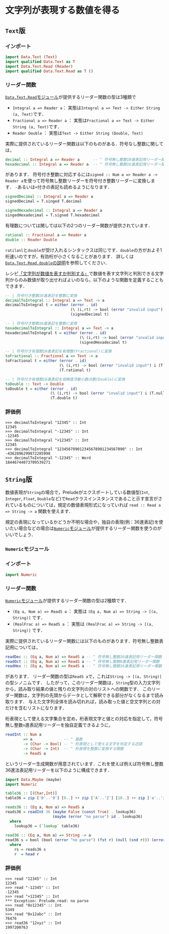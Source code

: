 文字列が表現する数値を得る
==========================

## ``Text``版

### インポート

```haskell
import Data.Text (Text)
import qualified Data.Text as T
import Data.Text.Read (Reader)
import qualified Data.Text.Read as T ()
```

### リーダー関数

[``Data.Text.Read``モジュール](http://hackage.haskell.org/package/text-1.2.2.1/docs/Data-Text-Read.html)が提供するリーダー関数の型は3種類で

- ``Integral a => Reader a``： 実態は``Integral a => Text -> Either String (a, Text)``です．
- ``Fractional a => Reader a`` ： 実態は``Fractional a => Text -> Either String (a, Text)``です．
- ``Reader Double`` ： 実態は``Text -> Either String (Double, Text)``

実際に提供されているリーダー関数は以下のものがある．符号なし整数に関しては，

```haskell
decimal :: Integral a => Reader a      -- ^ 符号無し整数10進表記用リーダー関数
hexadecimal :: Integral a => Reader a  -- ^ 符号無し整数16進表記用リーダー関数
```

があります．
符号付き整数に対応するには``signed :: Num a => Reader a -> Reader a``を使って符号無し整数リーダーを符号付き整数リーダーに変換します．
``-``あるいは``+``付きの表記も読めるようになります．

```haskell
signedDecimal :: Integral a => Reader a
signedDecimal = T.singed T.decimal

signedHexadecimal :: Integral a => Reader a
singedHexadecimal = T.signed T.hexadecimal
```

有理数については関しては以下の2つのリーダー関数が提供されています．

```haskell
rational :: Fractional a => Reader a
double :: Reader Double
```

``ratilanl``と``double``が受け入れるシンタックスは同じです．``double``の方がおよそ1桁速いのですが，有効桁が小さくなることがあります．
詳しくは[``Data.Text.Read.double``の説明](http://hackage.haskell.org/package/text-1.2.2.1/docs/Data-Text-Read.html#v:double)を参照してください．

レシピ[「文字列が数値を表すか判別する」](文字列が数値を表すか判別する.md#判別関数)で数値を表す文字列と判別できる文字列からのみ数値が取り出せればよいのなら，以下のような関数を定義することもできます．

```haskell
-- | 符号付き整数10進表記を整数に変換
decimalToIntegral :: Integral a => Text -> a
decimalToIntegral t = either (error . id)
                             (\ (i,rt) -> bool (error "invalid input") i (T.null rt))
                             (signedDecimal t)

-- | 符号付き整数16進表記を整数に変換
hexadecimalToIntegral :: Integral a => Text -> a
hexadecimalToIntegral t = either (error . id)
                                 (\ (i,rt) -> bool (error "invalid input") i (T.null rt))
                                 (signedHexadecimal t)

-- | 符号付き有理数10進表記を有理数(Fractional)に変換
toFractional :: Fractional a => Text -> a
toFractional t = either (error . id)
                        (\ (i,rt) -> bool (error "invalid input") i (T.null rt))
                        (T.rational t)

-- | 符号付き有理数10進表記を倍精度浮動小数点数(Double)に変換
toDouble :: Text -> Double
toDouble t = either (error . id)
                    (\ (i,rt) -> bool (error "invalid input") i (T.null rt))
                    (T.double t)
```

### 評価例

```
>>> decimalToIntegral "12345" :: Int
12345
>>> decimalToIntegral "-12345" :: Int
-12345
>>> decimalToIntegral "+12345" :: Int
12345
>>> decimalToIntegral "123456789012345678901234567890" :: Int
-4362896299872285998
>>> decimalToIntegral "-12345" :: Word
18446744073709539271
```

## ``String``版

数値表現が``String``の場合で，Preludeがエクスポートしている数値型(``Int``, ``Integer``, ``Float``, ``Double``など)で``Read``クラスインスタンスであること示す宣言がされているものについては，規定の数値表現形式になっていれば ``read :: Read a => String -> a`` 関数を使えます．

規定の表現になっているかどうか不明な場合や，独自の表現(例：36進表記)を使いたい場合などの場合は[``Numeric``モジュール](https://ghcguide.haskell.jp/libraries/base-4.9.1.0/Numeric.html)が提供するリーダー関数を使うのがいいでしょう．

### ``Numeric``モジュール

### インポート

```haskell
import Numeric
```

### リーダー関数

[``Numeric``モジュール](https://ghcguide.haskell.jp/libraries/base-4.9.1.0/Numeric.html)が提供するリーダー関数の型は2種類です．

- ``(Eq a, Num a) => ReadS a`` ： 実態は ``(Eq a, Num a) => String -> [(a, String)]`` です．
- ``(RealFrac a) => ReadS a`` ： 実態は ``(RealFrac a) => String -> [(a, String)]`` です．

実際に提供されているリーダー関数には以下のものがあります．符号無し整数表記用については，

```haskell
readDec :: (Eq a, Num a) => ReadS a -- ^ 符号無し整数10進表記用リーダー関数
readOct :: (Eq a, Num a) => ReadS a -- ^ 符号無し整数8進表記用リーダー関数
readHex :: (Eq a, Num a) => ReadS a -- ^ 符号無し整数16進表記用リーダー関数
```

があります．
リーダー関数の型は``ReadS a``で，これは``String -> [(a, String)]``の型シノニムです．
したがって，このリーダー関数は，``String``型の入力文字列から，読み取り結果の値と残りの文字列の対のリストへの関数です．
このリーダー関数は，文字列の先頭からデータとして解釈できる部分がなくなるまで読み取ります．
与えた文字列全体を読み切れれば，読み取った値と空文字列との対だけを含むリストになります．

桁表現として使える文字集合を定め，桁表現文字と値との対応を指定して，符号無し整数``n``進表記用リーダーを独自定義できるように，

```haskell
readInt :: Num a
        => a              -- ^ 基数
        -> (Char -> Bool) -- ^ 桁表現として使える文字を判定する述語
        -> (Char -> Int)  -- ^ 桁表現を整数に変換する関数
        -> ReadS a
```

というリーダー生成関数が用意されています．これを使えば例えば符号無し整数36進法表記用リーダーを以下のように構成できます．

```haskell
import Data.Maybe (maybe)
import Numeric

table36 :: [(Char,Int)]
table36 = zip ['0'..'9'] [0..] ++ zip ['A'..'Z'] [10..] ++ zip ['a'..'z'] [10..]

reads36 :: (Eq a, Num a) => ReadS a
reads36 = readInt 36 (maybe False (const True) . lookup36)
                     (maybe (error "no parse") id . lookup36)
  where
    lookup36 = (`lookup` table36)
	
read36 :: (Eq a, Num a) => String -> a
read36 s = bool (bool (error "no parse") (fst r) (null (snd r))) (error "no parse") (null rs)
  where
    rs = reads36 s
	r  = head r
```

### 評価例

```
>>> read "12345" :: Int
12345
>>> read "-12345" :: Int
-12345
>>> read "+12345" :: Int
*** Exception: Prelude.read: no parse
>>> read "0o12345" :: Int
5349
>>> read "0x12abc" :: Int
76476
>>> read36 "12xyz" :: Int
1997200763
```
